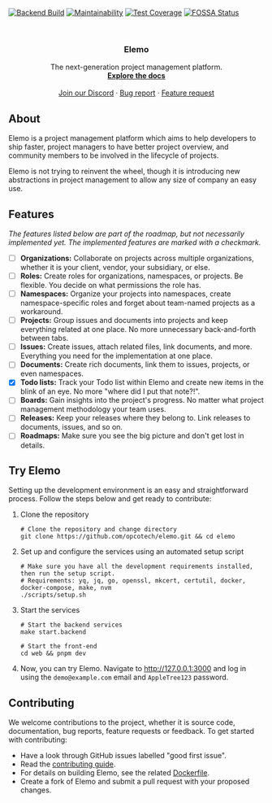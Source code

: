 [![Backend Build](https://github.com/opcotech/elemo/actions/workflows/build-backend.yml/badge.svg)](https://github.com/opcotech/elemo/actions/workflows/build-backend.yml)
[![Maintainability](https://api.codeclimate.com/v1/badges/75d49d53fc2510bc9e0e/maintainability)](https://codeclimate.com/repos/643f9ba5f0900f00bb3c5881/maintainability)
[![Test Coverage](https://api.codeclimate.com/v1/badges/75d49d53fc2510bc9e0e/test_coverage)](https://codeclimate.com/repos/643f9ba5f0900f00bb3c5881/test_coverage)
[![FOSSA Status](https://app.fossa.com/api/projects/custom%2B44230%2Fgit%40github.com%3Aopcotech%2Felemo.git.svg?type=shield&issueType=license)](https://app.fossa.com/projects/custom%2B44230%2Fgit%40github.com%3Aopcotech%2Felemo.git?ref=badge_shield&issueType=license)

<br />
<div align="center">
  <h3 align="center">Elemo</h3>

  <p align="center">
    The next-generation project management platform.
    <br />
    <a href="https://github.com/opcotech/elemo/tree/main/docs"><strong>Explore the docs</strong></a>
    <br />
    <br />
    <a href="https://discord.gg/sx9FPyXAdP">Join our Discord</a>
    ·
    <a href="https://github.com/opcotech/elemo/issues/new?labels=needs+triage&template=bug_report.md&title=%5BBUG%5D+">Bug report</a>
    ·
    <a href="https://github.com/opcotech/elemo/issues/new?labels=enhancement&template=feature_request.md&title=%5BREQUEST%5D">Feature request</a>
  </p>
</div>

## About

Elemo is a project management platform which aims to help developers to ship faster, project managers to have better
project overview, and community members to be involved in the lifecycle of projects.

Elemo is not trying to reinvent the wheel, though it is introducing new abstractions in project management to allow any
size of company an easy use.

## Features

_The features listed below are part of the roadmap, but not necessarily implemented yet. The implemented features are marked with a checkmark._

- [ ] **Organizations:** Collaborate on projects across multiple organizations, whether it is your client, vendor, your
  subsidiary, or else.
- [ ] **Roles:** Create roles for organizations, namespaces, or projects. Be flexible. You decide on what permissions
  the role has.
- [ ] **Namespaces:** Organize your projects into namespaces, create namespace-specific roles and forget about
  team-named projects as a workaround.
- [ ] **Projects:** Group issues and documents into projects and keep everything related at one place. No more
  unnecessary back-and-forth between tabs.
- [ ] **Issues:** Create issues, attach related files, link documents, and more. Everything you need for the
  implementation at one place.
- [ ] **Documents:** Create rich documents, link them to issues, projects, or even namespaces.
- [x] **Todo lists:** Track your Todo list within Elemo and create new items in the blink of an eye. No more "where did
  I put that note?!".
- [ ] **Boards:** Gain insights into the project's progress. No matter what project management methodology your team
  uses.
- [ ] **Releases:** Keep your releases where they belong to. Link releases to documents, issues, and so on.
- [ ] **Roadmaps:** Make sure you see the big picture and don't get lost in details.

## Try Elemo

Setting up the development environment is an easy and straightforward process. Follow the steps below and get ready to
contribute:

1. Clone the repository
   ```shell
   # Clone the repository and change directory
   git clone https://github.com/opcotech/elemo.git && cd elemo
   ```
2. Set up and configure the services using an automated setup script
   ```shell
   # Make sure you have all the development requirements installed, then run the setup script.
   # Requirements: yq, jq, go, openssl, mkcert, certutil, docker, docker-compose, make, nvm
   ./scripts/setup.sh
   ```
3. Start the services
   ```shell
   # Start the backend services
   make start.backend

   # Start the front-end
   cd web && pnpm dev
   ```
4. Now, you can try Elemo. Navigate to http://127.0.0.1:3000 and log in using the `demo@example.com` email
   and `AppleTree123` password.

## Contributing

We welcome contributions to the project, whether it is source code, documentation, bug reports, feature requests or
feedback. To get started with contributing:

* Have a look through GitHub issues labelled "good first issue".
* Read the [contributing guide](https://github.com/opcotech/elemo/blob/main/CONTRIBUTING.md).
* For details on building Elemo, see the
  related [Dockerfile](https://github.com/opcotech/elemo/blob/main/build/package/Dockerfile).
* Create a fork of Elemo and submit a pull request with your proposed changes.
